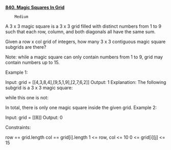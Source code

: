 [**840. Magic Squares In Grid**](https://leetcode.com/problems/magic-squares-in-grid/description)

        Medium
     
A 3 x 3 magic square is a 3 x 3 grid filled with distinct numbers from 1 to 9 such that each row, column, and both diagonals all have the same sum.

Given a row x col grid of integers, how many 3 x 3 contiguous magic square subgrids are there?

Note: while a magic square can only contain numbers from 1 to 9, grid may contain numbers up to 15.



Example 1:


Input: grid = [[4,3,8,4],[9,5,1,9],[2,7,6,2]]
Output: 1
Explanation:
The following subgrid is a 3 x 3 magic square:

while this one is not:

In total, there is only one magic square inside the given grid.
Example 2:

Input: grid = [[8]]
Output: 0


Constraints:

row == grid.length
col == grid[i].length
1 <= row, col <= 10
0 <= grid[i][j] <= 15
